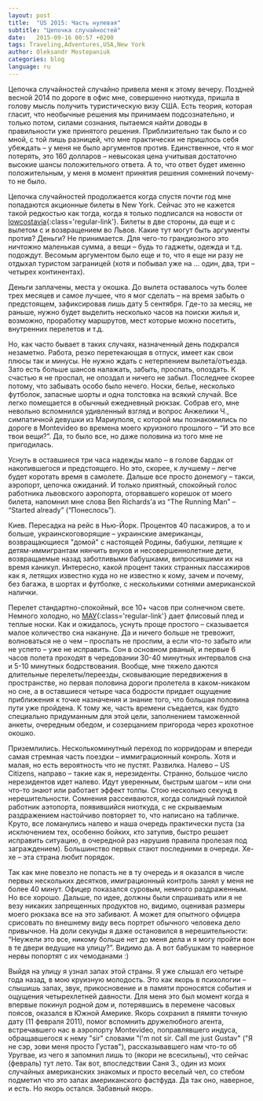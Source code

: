 ```yaml
---
layout: post
title:  "US 2015: Часть нулевая"
subtitle: "Цепочка случайностей"
date:   2015-09-16 00:57 +0200
tags: Traveling,Adventures,USA,New York
author: Oleksandr Mostepaniuk
categories: blog
language: ru
---
```


Цепочка случайностей случайно привела меня к этому вечеру. Поздней весной 2014 по дороге в офис мне, совершенно ниоткуда, пришла в голову мысль получить туристическую визу США. Есть теория, которая гласит, что необычные решения мы принимаем подсознательно, и только потом, силами сознания, пытаемся найти доводы в правильности уже принятого решения.<!--more--> Приблизительно так было и со мной, с той лишь разницей, что мне практически не пришлось себя убеждать &ndash; у меня не было аргументов против. Единственное, что я мог потерять, это 160 долларов &ndash; невысокая цена учитывая достаточно высокие шансы положительного ответа. А то, что ответ будет именно положительным, у меня в момент принятия решения сомнений почему-то не было.

Цепочка случайностей продолжается когда спустя почти год мне попадаются акционные билеты в New York. Сейчас это не кажется такой редкостью как тогда, когда я только подписался на новости от [lowcostavia](http://lowcostavia.com.ua/){:class='regular-link'}. Билеты в две стороны, да еще и с вылетом с и возвращением во Львов. Какие тут могут быть аргументы против? Деньги? Не принимается. Для чего-то грандиозного это ничтожно маленькая сумма, а вещи &ndash; будь то гаджеты, одежда и т.д. подождут. Весомым аргументом было еще и то, что я еще ни разу не отдыхал туристом заграницей (хотя и побывал уже на … один, два, три &ndash; четырех континентах).

Деньги заплачены, места у окошка. До вылета оставалось чуть более трех месяцев и самое лучшее, что я мог сделать &ndash; на время забыть о предстоящем, зафиксировав лишь дату 5 сентября. Где-то за месяц, не раньше, нужно будет выделить несколько часов на поиски жилья и, возможно, проработку маршрутов, мест которые можно посетить, внутренних перелетов и т.д.

Но, как часто бывает в таких случаях, назначенный день подкрался незаметно. Работа, резко перетекающая в отпуск, имеет как свои плюсы так и минусы. Не нужно ждать с нетерпением вылета/отъезда. Зато есть больше шансов налажать, забыть, проспать, опоздать. К счастью я не проспал, не опоздал и ничего не забыл. Последнее скорее потому, что забывать особо было нечего. Носки, белье, несколько футболок, запасные шорты и одна толстовка на всякий случай. Все легко помещается в обычный ежедневный рюкзак.  Собрав его, мне невольно вспомнился удивленный взгляд и вопрос Анжелики Ч., симпатичной девушки из Мариуполя, с которой мы познакомились по дороге в Montevideo  во времена моего круизного прошлого &ndash; “И это все твои вещи?”. Да, то было все, но даже половина из того мне не пригодилась.

Уснуть в оставшиеся три часа надежды мало &ndash; в голове бардак от накопившегося и предстоящего. Но это, скорее, к лучшему &ndash; легче будет коротать время в самолете. Дальше все просто донемогу &ndash; такси, аэропорт, цепочка ожиданий. И только приятный, спокойный голос работника львовского аэропорта, оторвавшего корешок от моего билета, напомнил мне слова Ben Richards’а из “The Running Man” &ndash; “Started already” (“Понеслось”).

Киев. Пересадка на рейс в Нью-Йорк. Процентов 40 пасажиров, а то и больше, украинскоговорящие &ndash; украинские американцы, возвращающиеся "домой" с настоящей Родины, бабушки, летящие к детям-иммигрантам нянчить внуков и несовершеннолетние дети, возвращаемые назад заботливыми бабушками, випросившими их на время каникул. Интересно, какой процент таких странных пассажиров как я, летящих известно куда но не известно к кому, зачем и почему, без багажа, в шортах и футболке, с несколькими сотнями американской налички.

Перелет стандартно-спокойный, все 10+ часов при солнечном свете. Немного холодно, но [МАУ](http://www.flyuia.com/ua/main.html){:class='regular-link'} дает флисовый плед и теплые носки. Как и ожидалось, уснуть проще простого &ndash; сказывается малое количество сна накануне. Да и ничего больше не тревожит, волноваться не о чем &ndash; проспать не проспим, а если что-то забыто или не успето &ndash; уже не исправить. Сон в основном рваный, и первые 6 часов полета проходят в чередовании 30-40 минутных интервалов сна и 5-10 минутных бодрствования. Вообще, мне тяжело даются длительные перелеты/переезды, сковывающие передвижения в пространстве, но первая половина дороги пролетела в каком-никаком но сне, а в оставшиеся четыре часа бодрости придает ощущение приближения к точке назначения и знание того, что большая половина пути уже пройдена. К тому же, часть времени съедается, как будто специально придуманным для этой цели, заполнением таможенной анкеты, очередным обедом, и созерцанием пригорода через крохотное окошко.

Приземлились. Несколькоминутный переход по корридорам и впереди самая стремная часть поездки &ndash; иммиграционный конроль. Хотя и малая, но есть вероятность что не пустят. Развилка. Налево &ndash; US Citizens, направо &ndash; такие как я, нерезиденты. Странно, большое число нерезидентов идет налево. Идут уверенным, быстрым шагом &ndash; или они что-то знают или работает эффект толпы. Стою несколько секунд в нерешительности. Сомнения рассеиваются, когда солидный пожилой работник аэтопорта, появившийся ниоткуда, с не скрываемым раздражением настойчиво повторяет то, что написано на табличке. Круто, все ломанулись налево и наша очередь практически пуста (за исключением тех, особенно бойких, кто затупив, быстро решает исправить ситуацию, в очередной раз нарушив правила пролезая под заграждением). Большинство первых стают последними в очереди. Хе-хе &ndash; эта страна любит порядок.

Так как мне повезло не попасть не в ту очередь и я оказался в числе первых нескольких десятков, имиграционный контроль занял у меня не более 40 минут. Офицер показался суровым, немного раздраженным. Но все хорошо. Дальше, по идее, должны были спрашивать или я не везу никаких запрещенных продуктов но, видимо, оценивая размеры моего рюкзака все на это забивают. А может для опытного офицера срисовать по внешнему виду весь портрет обычного человека дело привычное. На доли секунды я даже остановился в нерешительности: “Неужели это все, никому больше нет до меня дела и я могу пройти вон в те двери ведущие на улицу?”. Видимо да. А вот бабушкам то наверное нервы попортят с их чемоданами :)

Выйдя на улицу я узнал запах этой страны. Я уже слышал его четыре года назад, в мою круизную молодость. Это как якорь в психологии &ndash; слышишь запах, звук, прикосновение и в памяти проносятся события и ощущения четырехлетней давности. Для меня это был момент когда я впервые покинул родной дом и, потерявшись в перемене часовых поясов, оказался в Южной Америке. Якорь сохранил в пямяти точную дату (11 февраля 2011), помог вспомнить дружелюбного агента, встречавшего нас в аэропорту Montevideo, поправлявшего индуса, обращавшегося к нему "sir" словами "I'm not sir. Call me just Gustav" ("Я не сэр, зови меня просто Густав"), рассказывавшего нам что-то об Уругвае, из чего я запомнил лишь то (якори не всесильны), что сейчас (февраль) тут лето. Так вот, впоследствии Саня З., один из моих случайных американских знакомых и просто веселый чел, со стебом подметил что это запах американского фастфуда. Да так оно, наверное, и есть. Но якорь остался. Забавный якорь.
